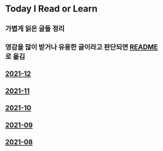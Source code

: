 # Today I Read or Learn

## 가볍게 읽은 글들 정리

## 영감을 많이 받거나 유용한 글이라고 판단되면 [README](https://github.com/eomttt/studies) 로 옮김

## [2021-12](https://github.com/eomttt/studies/blob/master/TDRL/202112.md)

## [2021-11](https://github.com/eomttt/studies/blob/master/TDRL/202111.md)

## [2021-10](https://github.com/eomttt/studies/blob/master/TDRL/202110.md)

## [2021-09](https://github.com/eomttt/studies/blob/master/TDRL/202109.md)

## [2021-08](https://github.com/eomttt/studies/blob/master/TDRL/202108.md)

